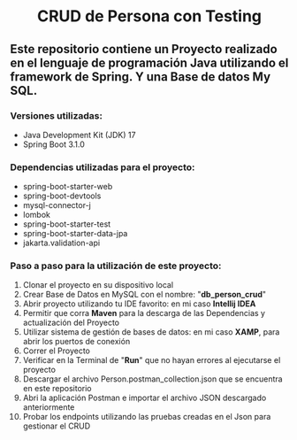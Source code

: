 <div align="center">

# CRUD de Persona con Testing

</div>

## Este repositorio contiene un Proyecto realizado en el lenguaje de programación Java utilizando el framework de Spring. Y una Base de datos My SQL.

### Versiones utilizadas:

* Java Development Kit (JDK) 17
* Spring Boot 3.1.0

### Dependencias utilizadas para el proyecto:

* spring-boot-starter-web
* spring-boot-devtools
* mysql-connector-j
* lombok
* spring-boot-starter-test
* spring-boot-starter-data-jpa
* jakarta.validation-api

### Paso a paso para la utilización de este proyecto:

<ol>
    <li>Clonar el proyecto en su dispositivo local</li>
    <li>Crear Base de Datos en MySQL con el nombre: "<b>db_person_crud</b>"</li>
    <li>Abrir proyecto utilizando tu IDE favorito: en mi caso <b>Intellij IDEA</b></li>
    <li>Permitir que corra <b>Maven</b> para la descarga de las Dependencias y actualización del Proyecto</li>
    <li>Utilizar sistema de gestión de bases de datos: en mi caso <b>XAMP</b>, para abrir los puertos de conexión</li>
    <li>Correr el Proyecto</li>
    <li>Verificar en la Terminal de "<b>Run</b>" que no hayan errores al ejecutarse el proyecto</li>
    <li>Descargar el archivo Person.postman_collection.json que se encuentra en este repositorio</li>
    <li>Abri la aplicación Postman e importar el archivo JSON descargado anteriormente</li>
    <li>Probar los endpoints utilizando las pruebas creadas en el Json para gestionar el CRUD</li>

</ol>